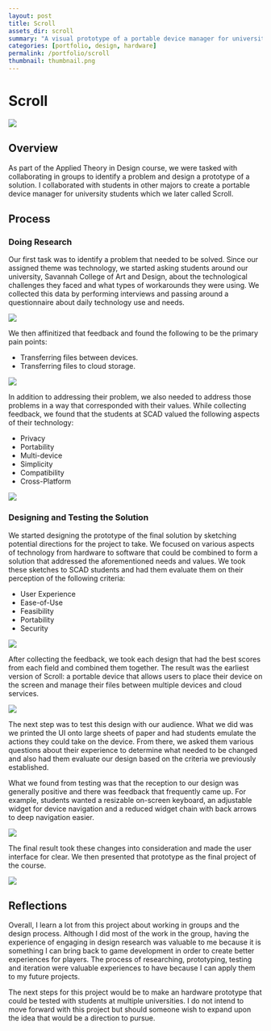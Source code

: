 ```yaml
---
layout: post
title: Scroll
assets_dir: scroll
summary: "A visual prototype of a portable device manager for university students."
categories: [portfolio, design, hardware]
permalink: /portfolio/scroll
thumbnail: thumbnail.png
---
```


# Scroll

![](/assets/scroll/PROCESS_BOOK1024_49.png)

## Overview

As part of the Applied Theory in Design course, we were tasked with collaborating in groups to identify a problem and design a prototype of a solution. I collaborated with students in other majors to create a portable device manager for university students which we later called Scroll.

## Process

### Doing Research

Our first task was to identify a problem that needed to be solved. Since our assigned theme was technology, we started asking students around our university, Savannah College of Art and Design, about the technological challenges they faced and what types of workarounds they were using. We collected this data by performing interviews and passing around a questionnaire about daily technology use and needs.

![](/assets/scroll/PROCESS_BOOK1024_13.png)

We then affinitized that feedback and found the following to be the primary pain points:

- Transferring files between devices.
- Transferring files to cloud storage.

![](/assets/scroll/PROCESS_BOOK1024_18.png)

In addition to addressing their problem, we also needed to address those problems in a way that corresponded with their values. While collecting feedback, we found that the students at SCAD valued the following aspects of their technology:

- Privacy
- Portability
- Multi-device
- Simplicity
- Compatibility
- Cross-Platform

![](/assets/scroll/PROCESS_BOOK1024_25.png)

### Designing and Testing the Solution

We started designing the prototype of the final solution by sketching potential directions for the project to take. We focused on various aspects of technology from hardware to software that could be combined to form a solution that addressed the aforementioned needs and values. We took these sketches to SCAD students and had them evaluate them on their perception of the following criteria:

- User Experience
- Ease-of-Use
- Feasibility
- Portability
- Security

![](/assets/scroll/PROCESS_BOOK1024_27.png)

After collecting the feedback, we took each design that had the best scores from each field and combined them together. The result was the earliest version of Scroll: a portable device that allows users to place their device on the screen and manage their files between multiple devices and cloud services.

![](/assets/scroll/PROCESS_BOOK1024_31.png)

The next step was to test this design with our audience. What we did was we printed the UI onto large sheets of paper and had students emulate the actions they could take on the device. From there, we asked them various questions about their experience to determine what needed to be changed and also had them evaluate our design based on the criteria we previously established.

What we found from testing was that the reception to our design was generally positive and there was feedback that frequently came up. For example, students wanted a resizable on-screen keyboard, an adjustable widget for device navigation and a reduced widget chain with back arrows to deep navigation easier.

![](/assets/scroll/PROCESS_BOOK1024_41.png)

The final result took these changes into consideration and made the user interface for clear. We then presented that prototype as the final project of the course.

![](/assets/scroll/PROCESS_BOOK1024_46.png)

## Reflections

Overall, I learn a lot from this project about working in groups and the design process. Although I did most of the work in the group, having the experience of engaging in design research was valuable to me because it is something I can bring back to game development in order to create better experiences for players. The process of researching, prototyping, testing and iteration were valuable experiences to have because I can apply them to my future projects.

The next steps for this project would be to make an hardware prototype that could be tested with students at multiple universities. I do not intend to move forward with this project but should someone wish to expand upon the idea that would be a direction to pursue.